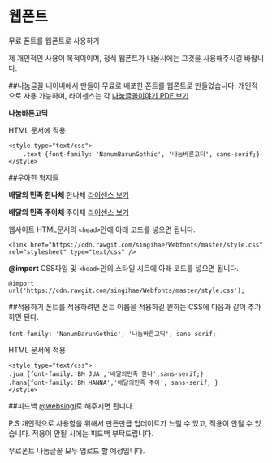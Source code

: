 # 웹폰트
무료 폰트를 웹폰트로 사용하기

제 개인적인 사용이 목적이이며, 정식 웹폰트가 나올시에는 그것을 사용해주시길  바랍니다.

##나눔글꼴
네이버에서 만들어 무료로 배포한 폰트를 웹폰트로 만들었습니다.
개인적으로 사용 가능하며, 라이센스는 각
[나눔글꼴이야기 PDF 보기][nanum story]

**나눔바른고딕**

HTML 문서에 적용
```
<style type="text/css">
	.text {font-family: 'NanumBarunGothic', '나눔바른고딕', sans-serif;}
</style>
```


##우아한 형제들

**배달의 민족 한나체**
한나체 [라이센스 보기][license1]

**배달의 민족 주아체**
주아체 [라이센스 보기][license2]

웹사이트 HTML문서의 ``<head>``안에 아래 코드를 넣으면 됩니다.
```
<link href="https://cdn.rawgit.com/singihae/Webfonts/master/style.css" rel="stylesheet" type="text/css" />
```

**@import**
CSS파일 및 ``<head>``안의 스타일 시트에 아래 코드를 넣으면 됩니다.
```
@import url('https://cdn.rawgit.com/singihae/Webfonts/master/style.css');
```

##적용하기
폰트를 적용하려면 폰트 이름을 적용하길 원하는 CSS에 다음과 같이 추가하면 된다.
```
font-family: 'NanumBarunGothic', '나눔바른고딕', sans-serif;
```

HTML 문서에 적용
```
<style type="text/css">
.jua {font-family:'BM JUA','배달의민족 한나',sans-serif;}
.hana{font-family:'BM HANNA','배달의민족 주아', sans-serif; }
</style>
```
##피드백
[@websingi][twitter]로 해주시면 됩니다.

P.S 개인적으로 사용함을 위해서 만든만큽 업데이트가 느릴 수 있고, 적용이 안될 수 있습니다.
적용이 안될 시에는 피드백 부탁드립니다.

무료폰트 나눔글꼴 모두 업로드 할 예정입니다.

[nanum story]: http://static.campaign.naver.com/0/hangeul/2014/doc/nanum_story.pdf
[license1]: http://www.woowahan.com/license.html?keepThis=true&TB_iframe=true&height=620&width=659&modal=true
[license2]: http://www.woowahan.com/license-jua.html?keepThis=true&TB_iframe=true&height=620&width=659&modal=true
[twitter]: https://twitter.com/websingi